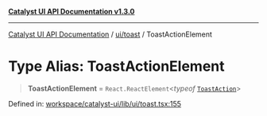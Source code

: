 [**Catalyst UI API Documentation v1.3.0**](../../../README.md)

---

[Catalyst UI API Documentation](../../../README.md) / [ui/toast](../README.md) / ToastActionElement

# Type Alias: ToastActionElement

> **ToastActionElement** = `React.ReactElement`\<_typeof_ [`ToastAction`](../variables/ToastAction.md)\>

Defined in: [workspace/catalyst-ui/lib/ui/toast.tsx:155](https://github.com/TheBranchDriftCatalyst/catalyst-ui/blob/main/lib/ui/toast.tsx#L155)
